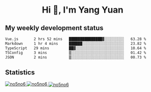 <h1 align="center">Hi 👋, I'm Yang Yuan</h1>


## My weekly development status
<!--START_SECTION:waka-->

```txt
Vue.js       2 hrs 52 mins   ███████████████▓░░░░░░░░░   63.28 %
Markdown     1 hr 4 mins     ██████░░░░░░░░░░░░░░░░░░░   23.82 %
TypeScript   29 mins         ██▓░░░░░░░░░░░░░░░░░░░░░░   10.64 %
TSConfig     3 mins          ▒░░░░░░░░░░░░░░░░░░░░░░░░   01.42 %
JSON         2 mins          ▒░░░░░░░░░░░░░░░░░░░░░░░░   00.73 %
```

<!--END_SECTION:waka-->

## Statistics
<a href="https://github.com/anuraghazra/github-readme-stats">
  <img src="https://github-readme-stats.vercel.app/api/top-langs/?username=no5no6&theme=dracula" alt="no5no6">
</a>
<a href="https://github.com/anuraghazra/github-readme-stats">
  <img src="https://github-readme-stats.vercel.app/api?username=no5no6&show_icons=true&theme=dracula&line_height=40" alt="no5no6">
</a>
<a href="https://github.com/anuraghazra/github-readme-stats">
  <img align="center" src="https://github-readme-streak-stats.herokuapp.com/?user=no5no6&theme=dracula" alt="no5no6" />
</a>